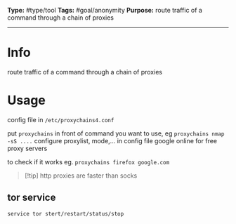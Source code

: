 **Type:** #type/tool
**Tags:**  #goal/anonymity
**Purpose:**  route traffic of a command through a chain of proxies

---
# Info
route traffic of a command through a chain of proxies
# Usage
config file in `/etc/proxychains4.conf`

put `proxychains` in front of command you want to use, eg `proxychains nmap -sS ....`
configure proxylist, mode,... in config file
google online for free proxy servers

to check if it works
eg. `proxychains firefox google.com`

> [!tip] http proxies are faster than socks
## tor service
`service tor stert/restart/status/stop`


